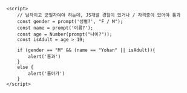 <!DOCTYPE html>

<html lang="en">

<head>
    <meta charset="UTF-8">
    <meta name="niewport" content="width=device-width" , initial-scale="1.0">
    <title>JavaScript</title>
</head>

<body>

    <script>
        // 남자이고 군필자여야 하는데, JS개발 경험이 있거나 / 자격증이 있어야 통과 
        const gender = prompt('성별?', "F / M");
        const name = prompt('이름?');
        const age = Number(prompt("나이?"));
        const isAdult = age > 19;

        if (gender == "M" && (name == "Yohan" || isAdult)){
            alert('통과')
        }
        else {
            alert('돌아가')
        }
    </script>

</body>

</html>